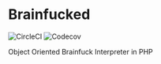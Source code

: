 # Brainfucked

![CircleCI](https://img.shields.io/circleci/build/gh/Siketyan/Brainfucked?label=CircleCI&logo=CircleCI&style=for-the-badge)
![Codecov](https://img.shields.io/codecov/c/gh/Siketyan/Brainfucked?logo=codecov&logoColor=white&style=for-the-badge)

Object Oriented Brainfuck Interpreter in PHP
